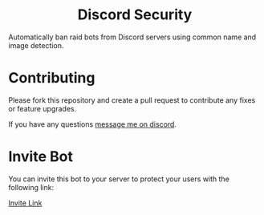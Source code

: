 <h1 align="center">Discord Security</h1>

Automatically ban raid bots from Discord servers using common name and image detection.

# Contributing
Please fork this repository and create a pull request to contribute any fixes or feature upgrades.

If you have any questions [message me on discord](https://anga.blue/discord).

# Invite Bot
You can invite this bot to your server to protect your users with the following link:

[Invite Link](https://discord.com/oauth2/authorize?client_id=734354609631526963&scope=bot&permissions=4)
